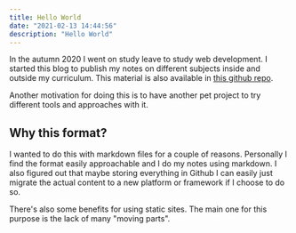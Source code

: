 ```yaml
---
title: Hello World
date: "2021-02-13 14:44:56"
description: "Hello World"
---
```

In the autumn 2020 I went on study leave to study web development. I started this blog to publish my notes on different subjects inside and outside my curriculum.
This material is also available in [this github repo](https://github.com/eliaspoylio/mdblog).

Another motivation for doing this is to have another pet project to try different tools and approaches with it.

## Why this format?

I wanted to do this with markdown files for a couple of reasons. Personally I find the format easily approachable and I do my notes using markdown. I also figured out that maybe storing everything in Github I can easily just migrate the actual content to a new platform or framework if I choose to do so. 

There's also some benefits for using static sites. The main one for this purpose is the lack of many "moving parts".